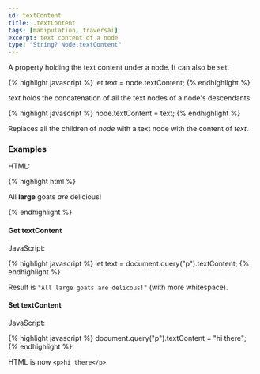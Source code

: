 ```yaml
---
id: textContent
title: .textContent
tags: [manipulation, traversal]
excerpt: text content of a node
type: "String? Node.textContent"
---
```


A property holding the text content under a node. It can also be set.

{% highlight javascript %}
let text = node.textContent;
{% endhighlight %}

<var>text</var> holds the concatenation of all the text nodes of a node's descendants.

{% highlight javascript %}
node.textContent = text;
{% endhighlight %}

Replaces all the children of <var>node</var> with a text node with the content of <var>text</var>.

### Examples

HTML:

{% highlight html %}
<p>
    All
    <strong>large</strong>
    goats
    <em>are</em>
    delicious!
</p>
{% endhighlight %}

#### Get textContent

JavaScript:

{% highlight javascript %}
let text = document.query("p").textContent;
{% endhighlight %}

Result is `"All large goats are delicous!"` (with more whitespace).

#### Set textContent

JavaScript:

{% highlight javascript %}
document.query("p").textContent = "hi there";
{% endhighlight %}

HTML is now `<p>hi there</p>`.
